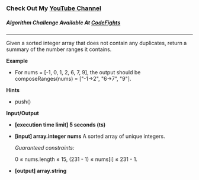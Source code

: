 ### Check Out My [YouTube Channel](https://www.youtube.com/@golbargnet)

##### Algorithm Challenge Available At [CodeFights](https://codefights.com/interview-practice/task/cHYqbQ9DiWmejAdeG)
---
Given a sorted integer array that does not contain any duplicates, return a summary of the number ranges it contains.

**Example**
-   For nums = [-1, 0, 1, 2, 6, 7, 9], the output should be
    composeRanges(nums) = ["-1->2", "6->7", "9"].

**Hints**
-   push()

**Input/Output**

- **[execution time limit] 5 seconds (ts)**
- **[input] array.integer nums**
  A sorted array of unique integers.

  *Guaranteed constraints:*

  0 ≤ nums.length ≤ 15,
  (231 - 1) ≤ nums[i] ≤ 231 - 1.

- **[output] array.string**